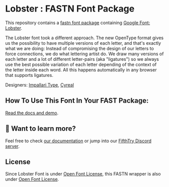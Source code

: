 # Lobster : FASTN Font Package

This repository contains a [fastn font package](https://fpm.dev/featured/fonts/) containing [Google Font: 
Lobster](https://fonts.google.com/specimen/Lobster/about?query=Lobster).

The Lobster font took a different approach. The new OpenType format gives us the
possibility to have multiple versions of each letter, and that's exactly what
we are doing: Instead of compromising the design of our letters to force
connections, we do what lettering artist do. We draw many versions of each
letter and a lot of different letter-pairs (aka "ligatures") so we always use
the best possible variation of each letter depending of the context of the
letter inside each word. All this happens automatically in any browser that
supports ligatures.

Designers: [Impallari Type](https://fonts.google.com/?query=Impallari%20Type), [Cyreal](https://fonts.google.com/?query=Cyreal)

## How To Use This Font In Your FAST Package:

[Read the docs and demo](https://fifthtry.github.io/lobster-font).


## 👀 Want to learn more?

Feel free to check [our documentation](https://fpm.dev/) or jump into our [FifthTry Discord 
server](https://discord.gg/bucrdvptYd).

## License

Since Lobster  Font is under [Open Font License](https://fonts.google.com/specimen/Lobster/about?query=Lobster), this FASTN wrapper is also
under [Open Font License](LICENSE).



